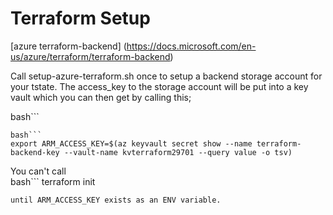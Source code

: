 # Terraform Setup
[azure terraform-backend] (https://docs.microsoft.com/en-us/azure/terraform/terraform-backend)  

Call setup-azure-terraform.sh once to setup a backend storage account for your tstate.
The access_key to the storage account will be put into a key vault which you can then get by calling this;

bash```
```
bash```
export ARM_ACCESS_KEY=$(az keyvault secret show --name terraform-backend-key --vault-name kvterraform29701 --query value -o tsv)   
```

You can't call  
bash```
terraform init 
```
until ARM_ACCESS_KEY exists as an ENV variable.






